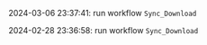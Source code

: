 2024-03-06 23:37:41: run workflow `Sync_Download` 

2024-02-28 23:36:58: run workflow `Sync_Download` 


